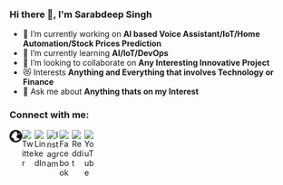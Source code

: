### Hi there 👋, I'm Sarabdeep Singh

- 🔭 I’m currently working on **AI based Voice Assistant/IoT/Home Automation/Stock Prices Prediction**
- 🌱 I’m currently learning **AI/IoT/DevOps**
- 👯 I’m looking to collaborate on **Any Interesting Innovative Project**
- 😻 Interests **Anything and Everything that involves Technology or Finance**
- 💬 Ask me about **Anything thats on my Interest**

### Connect with me:

[<img align="left" alt="sarabsingh.com" width="22px" src="https://raw.githubusercontent.com/iconic/open-iconic/master/svg/globe.svg" />][website]
[<img align="left" alt="Twitter" width="22px" src="https://cdn.jsdelivr.net/npm/simple-icons@v3/icons/twitter.svg" />][twitter]
[<img align="left" alt="LinkedIn" width="22px" src="https://cdn.jsdelivr.net/npm/simple-icons@v3/icons/linkedin.svg" />][linkedin]
[<img align="left" alt="Instagram" width="22px" src="https://cdn.jsdelivr.net/npm/simple-icons@v3/icons/instagram.svg" />][instagram]
[<img align="left" alt="Facebook" width="22px" src="https://cdn.jsdelivr.net/npm/simple-icons@v3/icons/facebook.svg" />][facebook]
[<img align="left" alt="Reddit" width="22px" src="https://cdn.jsdelivr.net/npm/simple-icons@v3/icons/reddit.svg" />][reddit]
[<img align="left" alt="YouTube" width="22px" src="https://cdn.jsdelivr.net/npm/simple-icons@v3/icons/youtube.svg" />][youtube]

<br/>
<br/>

[website]: https://sarabsingh.com
[twitter]: https://twitter.com/sarabsingh97
[mastodon]: https://fosstodon.org/@sarab
[instagram]: https://www.instagram.com/1.464591/
[linkedin]: https://www.linkedin.com/in/sarabsingh97/
[youtube]: https://youtube.com/c/SarabSingh97
[reddit]: https://www.reddit.com/user/MrSingh97
[facebook]: https://facebook.com/sdsj97
